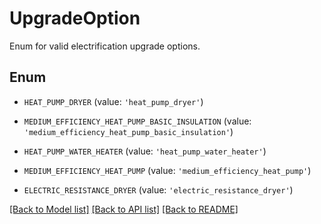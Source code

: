 # UpgradeOption

Enum for valid electrification upgrade options.

## Enum

* `HEAT_PUMP_DRYER` (value: `'heat_pump_dryer'`)

* `MEDIUM_EFFICIENCY_HEAT_PUMP_BASIC_INSULATION` (value: `'medium_efficiency_heat_pump_basic_insulation'`)

* `HEAT_PUMP_WATER_HEATER` (value: `'heat_pump_water_heater'`)

* `MEDIUM_EFFICIENCY_HEAT_PUMP` (value: `'medium_efficiency_heat_pump'`)

* `ELECTRIC_RESISTANCE_DRYER` (value: `'electric_resistance_dryer'`)

[[Back to Model list]](../README.md#documentation-for-models) [[Back to API list]](../README.md#documentation-for-api-endpoints) [[Back to README]](../README.md)


